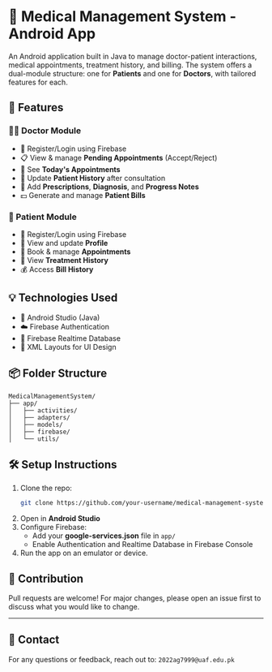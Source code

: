 # 🏥 Medical Management System - Android App

An Android application built in Java to manage doctor-patient interactions, medical appointments, treatment history, and billing. The system offers a dual-module structure: one for **Patients** and one for **Doctors**, with tailored features for each.

## 🚀 Features

### 👩‍⚕️ Doctor Module
- 🔐 Register/Login using Firebase
- 📋 View & manage **Pending Appointments** (Accept/Reject)
- 📆 See **Today's Appointments**
- 🧾 Update **Patient History** after consultation
- 📝 Add **Prescriptions**, **Diagnosis**, and **Progress Notes**
- 💵 Generate and manage **Patient Bills**

### 🧑 Patient Module
- 🔐 Register/Login using Firebase
- 👤 View and update **Profile**
- 📅 Book & manage **Appointments**
- 📖 View **Treatment History**
- 💰 Access **Bill History**

## 💡 Technologies Used
- 🔧 Android Studio (Java)
- ☁️ Firebase Authentication
- 🔄 Firebase Realtime Database
- 🎨 XML Layouts for UI Design

## 📦 Folder Structure
```
MedicalManagementSystem/
├── app/
│   ├── activities/
│   ├── adapters/
│   ├── models/
│   ├── firebase/
│   └── utils/
```

## 🛠️ Setup Instructions
1. Clone the repo:
   ```bash
   git clone https://github.com/your-username/medical-management-system.git
   ```
2. Open in **Android Studio**
3. Configure Firebase:
   - Add your **google-services.json** file in `app/`
   - Enable Authentication and Realtime Database in Firebase Console
4. Run the app on an emulator or device.

## 🤝 Contribution
Pull requests are welcome! For major changes, please open an issue first to discuss what you would like to change.

---

## 📧 Contact
For any questions or feedback, reach out to: `2022ag7999@uaf.edu.pk`
